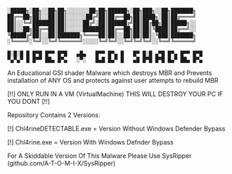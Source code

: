 

	░█████╗░██╗░░██╗██╗░░░░░░░██╗██╗██████╗░██╗███╗░░██╗███████╗
	██╔══██╗██║░░██║██║░░░░░░██╔╝██║██╔══██╗██║████╗░██║██╔════╝
	██║░░╚═╝███████║██║░░░░░██╔╝░██║██████╔╝██║██╔██╗██║█████╗░░
	██║░░██╗██╔══██║██║░░░░░███████║██╔══██╗██║██║╚████║██╔══╝░░
	╚█████╔╝██║░░██║███████╗╚════██║██║░░██║██║██║░╚███║███████╗
	░╚════╝░╚═╝░░╚═╝╚══════╝░░░░░╚═╝╚═╝░░╚═╝╚═╝╚═╝░░╚══╝╚══════╝

	█░█░█ █ █▀█ █▀▀ █▀█   ▄█▄   █▀▀ █▀▄ █   █▀ █░█ ▄▀█ █▀▄ █▀▀ █▀█
	▀▄▀▄▀ █ █▀▀ ██▄ █▀▄   ░▀░   █▄█ █▄▀ █   ▄█ █▀█ █▀█ █▄▀ ██▄ █▀▄


An Educational GSI shader Malware which destroys MBR and Prevents installation of ANY OS and protects against user attempts to rebuild MBR

[!!] ONLY RUN IN A VM (VirtualMachine) THIS WILL DESTROY YOUR PC IF YOU DONT [!!]

Repository Contains 2 Versions:

[!] Chl4rineDETECTABLE.exe = Version Without Windows Defender Bypass

[!] Chl4rine.exe = Version With Windows Defnder Bypass

For A Skiddable Version Of This Malware Please Use SysRipper (github.com/A-T-O-M-I-X/SysRipper)
